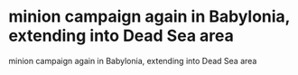 # minion campaign again in Babylonia, extending into Dead Sea area

minion campaign again in Babylonia, extending into Dead Sea area